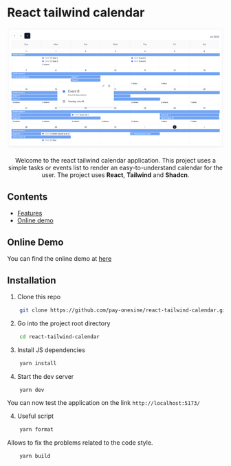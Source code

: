 # React tailwind calendar

<p align="center">
    <a href="https://react-tailwind-calendar.vercel.app/" target="_blank">
      <img alt="React Tailwindcss Datepicker" src="https://raw.githubusercontent.com/onesine/react-tailwind-calendar/master/public/screenshot-2024-08-02-at-14.23.38.png?raw=true">
    </a><br><br>
Welcome to the react tailwind calendar application. This project uses a simple tasks or events list to render an easy-to-understand calendar for the user. The project uses <strong>React</strong>, <strong>Tailwind</strong> and <strong>Shadcn</strong>.
</p>

## Contents

-   [Features](#online-demo)
-   [Online demo](#installation)

## Online Demo

You can find the online demo at [here](https://react-tailwind-calendar.vercel.app/)

## Installation

1. Clone this repo

```sh
    git clone https://github.com/pay-onesine/react-tailwind-calendar.git
```

2. Go into the project root directory

```sh
    cd react-tailwind-calendar
```

3. Install JS dependencies

```sh
    yarn install
```

4. Start the dev server

```sh
    yarn dev
```

You can now test the application on the link `http://localhost:5173/`

4. Useful script

```sh
    yarn format
```

Allows to fix the problems related to the code style.

```sh
    yarn build
```
